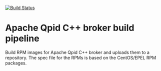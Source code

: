 [![Build Status](https://travis-ci.org/scholzj/build-qpid-cpp.svg?branch=master)](https://travis-ci.org/scholzj/build-qpid-cpp)

# Apache Qpid C++ broker build pipeline

Build RPM images for Apache Qpid C++ broker and uploads them to a repository. The spec file for the RPMs is based on the CentOS/EPEL RPM packages.
